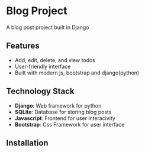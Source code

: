 # Blog Project

A blog post project built in Django

## Features

- Add, edit, delete, and view todos
- User-friendly interface
- Built with modern js, bootstrap and django(python)

## Technology Stack

- **Django**: Web framework for python
- **SQLite**: Database for storing blog posts
- **Javascript**: Frontend for user interacivity
- **Bootstrap**: Css Framework for user interface

## Installation
